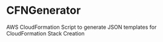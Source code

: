 # CFNGenerator
 AWS CloudFormation Script to generate JSON templates for CloudFormation Stack Creation
